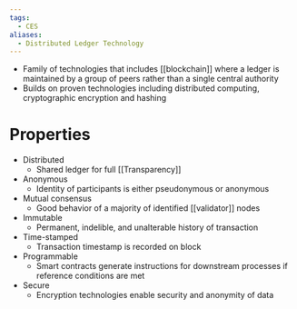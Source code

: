 ```yaml
---
tags:
  - CES
aliases:
  - Distributed Ledger Technology
---
```

* Family of technologies that includes [[blockchain]] where a ledger is maintained by a group of peers rather than a single central authority
* Builds on proven technologies including distributed computing, cryptographic encryption and hashing
# Properties
* Distributed
	* Shared ledger for full [[Transparency]] 
* Anonymous
	* Identity of participants is either pseudonymous or anonymous
* Mutual consensus
	* Good behavior of a majority of identified [[validator]] nodes
* Immutable 
	* Permanent, indelible, and unalterable history of transaction
* Time-stamped
	* Transaction timestamp is recorded on block
* Programmable
	* Smart contracts generate instructions for downstream processes if reference conditions are met
* Secure
	* Encryption technologies enable security and anonymity of data
